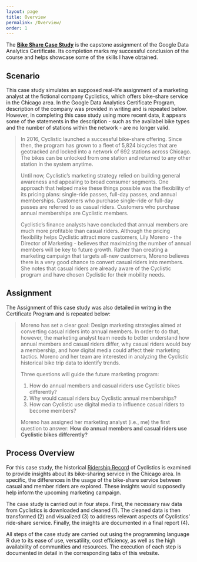 ```yaml
---
layout: page
title: Overview
permalink: /Overview/
order: 1
---
```


The **[Bike Share Case Study](https://phucminhle93.github.io/GPC_Case-Study-1/)** is the capstone assignment of the Google Data Analytics Certificate. Its completion marks my successful conclusion of the course and helps showcase some of the skills I have obtained.

## Scenario

This case study simulates an supposed real-life assignment of a marketing analyst at the fictional company Cyclistics, which offers bike-share service in the Chicago area. In the Google Data Analytics Certificate Program, description of the company was provided in writing and is repeated below. However, in completing this case study using more recent data, it appears some of the statements in the description - such as the availabel bike types and the number of stations within the network - are no longer valid.

> In 2016, Cyclistic launched a successful bike-share offering. Since then, the program has grown to a fleet of 5,824 bicycles that are geotracked and locked into a network of 692 stations across Chicago. The bikes can be unlocked from one station and returned to any other station in the system anytime.
> 
> Until now, Cyclistic’s marketing strategy relied on building general awareness and appealing to broad consumer segments. One approach that helped make these things possible was the flexibility of its pricing plans: single-ride passes, full-day passes, and annual memberships. Customers who purchase single-ride or full-day passes are referred to as casual riders. Customers who purchase annual memberships are Cyclistic members.
> 
> Cyclistic’s finance analysts have concluded that annual members are much more profitable than casual riders. Although the pricing flexibility helps Cyclistic attract more customers, Lily Moreno - the Director of Marketing - believes that maximizing the number of annual members will be key to future growth. Rather than creating a marketing campaign that targets all-new customers, Moreno believes there is a very good chance to convert casual riders into members. She notes that casual riders are already aware of the Cyclistic program and have chosen Cyclistic for their mobility needs.
> 

## Assignment

The Assignment of this case study was also detailed in writng in the Certificate Program and is repeated below:

> Moreno has set a clear goal: Design marketing strategies aimed at converting casual riders into annual members. In order to do that, however, the marketing analyst team needs to better understand how annual members and casual riders differ, why casual riders would buy a membership, and how digital media could affect their marketing tactics. Moreno and her team are interested in analyzing the Cyclistic historical bike trip data to identify trends.
>
> Three questions will guide the future marketing program:
>    1. How do annual members and casual riders use Cyclistic bikes differently?
>    2. Why would casual riders buy Cyclistic annual memberships?
>    3. How can Cyclistic use digital media to influence casual riders to become members?
>
> Moreno has assigned her marketing analyst (i.e., me) the first question to answer: **How do annual members and casual riders use Cyclistic bikes differently?**

## Process Overview

For this case study, the historical [Ridership Record](https://divvy-tripdata.s3.amazonaws.com/index.html) of Cyclistics is examined to provide insights about its bike-sharing service in the Chicago area. In specific, the differences in the usage of the bike-share service between casual and member riders are explored. These insights would supposedly help inform the upcoming marketing campaign.

The case study is carried out in four steps. First, the necessary raw data from Cyclistics is downloaded and cleaned (1). The cleaned data is then transformed (2) and visualized (3) to address relevant aspects of Cyclistics' ride-share service. Finally, the insights are documented in a final report (4).

All steps of the case study are carried out using the programming language R due to its ease of use, versatility, cost efficiency, as well as the high availability of communities and resources. The execution of each step is documented in detail in the corresponding tabs of this website.